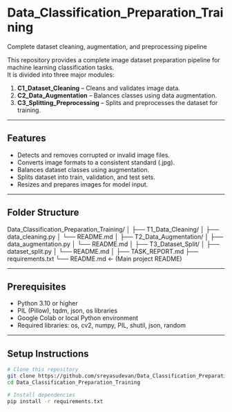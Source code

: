 # Data_Classification_Preparation_Training
Complete dataset cleaning, augmentation, and preprocessing pipeline 


This repository provides a complete image dataset preparation pipeline for machine learning classification tasks.  
It is divided into three major modules:

1. **C1_Dataset_Cleaning** – Cleans and validates image data.
2. **C2_Data_Augmentation** – Balances classes using data augmentation.
3. **C3_Splitting_Preprocessing** – Splits and preprocesses the dataset for training.

---

## Features
- Detects and removes corrupted or invalid image files.
- Converts image formats to a consistent standard (.jpg).
- Balances dataset classes using augmentation.
- Splits dataset into train, validation, and test sets.
- Resizes and prepares images for model input.

---

## Folder Structure

Data_Classification_Preparation_Training/
│
├── T1_Data_Cleaning/
│ ├── data_cleaning.py
│ └── README.md
│
├── T2_Data_Augmentation/
│ ├── data_augmentation.py
│ └── README.md
│
├── T3_Dataset_Split/
│ ├── dataset_split.py
│ └── README.md
│
├── TASK_REPORT.md
├── requirements.txt
└── README.md ← (Main project README)

---

## Prerequisites
- Python 3.10 or higher
- PIL (Pillow), tqdm, json, os libraries
- Google Colab or local Python environment
- Required libraries:
os, cv2, numpy, PIL, shutil, json, random

---

## Setup Instructions
```bash
# Clone this repository
git clone https://github.com/sreyasudevan/Data_Classification_Preparation_Training.git
cd Data_Classification_Preparation_Training

# Install dependencies
pip install -r requirements.txt
